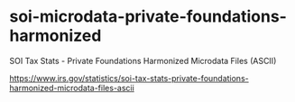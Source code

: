 # soi-microdata-private-foundations-harmonized

SOI Tax Stats - Private Foundations Harmonized Microdata Files (ASCII)

https://www.irs.gov/statistics/soi-tax-stats-private-foundations-harmonized-microdata-files-ascii
